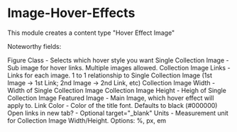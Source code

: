 # Image-Hover-Effects

This module creates a content type "Hover Effect Image"

Noteworthy fields:

Figure Class - Selects which hover style you want
Single Collection Image - Sub image for hover links. Multiple images allowed.
Collection Image Links - Links for each image. 1 to 1 relationship to Single Collection Image (1st Image -> 1st Link; 2nd Image -> 2nd Link, etc)
Collection Image Width - Width of Single Collection Image
Collection Image Height - Heigh of Single Collection Image
Featured Image - Main Image, which hover effect will apply to.
Link Color - Color of the title font. Defaults to black (#000000)
Open links in new tab? - Optional target="_blank"
Units - Measurement unit for Collection Image Width/Height. Options: %, px, em
